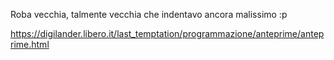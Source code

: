 Roba vecchia, talmente vecchia che indentavo ancora malissimo :p

https://digilander.libero.it/last_temptation/programmazione/anteprime/anteprime.html

